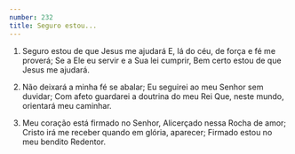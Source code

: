 ```yaml
---
number: 232
title: Seguro estou...
---
```


1. Seguro estou de que Jesus me ajudará
  E, lá do céu, de força e fé me proverá;
  Se a Ele eu servir e a Sua lei cumprir,
  Bem certo estou de que Jesus me ajudará.

2. Não deixará a minha fé se abalar;
  Eu seguirei ao meu Senhor sem duvidar;
  Com afeto guardarei a doutrina do meu Rei
  Que, neste mundo, orientará meu caminhar.

3. Meu coração está firmado no Senhor,
  Alicerçado nessa Rocha de amor;
  Cristo irá me receber quando em glória, aparecer;
  Firmado estou no meu bendito Redentor.
